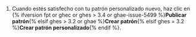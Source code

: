 1. Cuando estés satisfecho con tu patrón personalizado nuevo, haz clic en {% ifversion fpt or ghec or ghes > 3.4 or ghae-issue-5499 %}**Publicar patrón**{% elsif  ghes > 3.2 or ghae %}**Crear patrón**{% elsif ghes = 3.2 %}**Crear patrón personalizado**{% endif %}.
